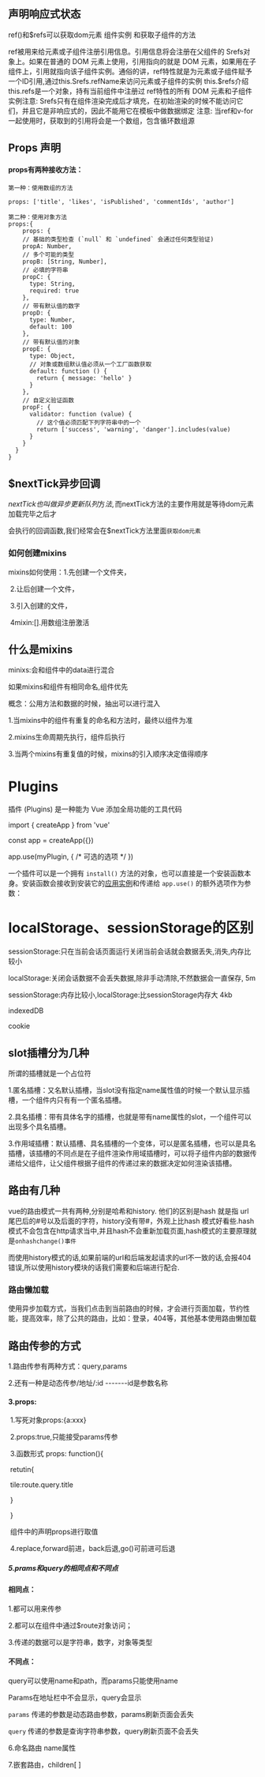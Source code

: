 ## 声明响应式状态

ref()和$refs可以获取dom元素 组件实例  和获取子组件的方法   



ref被用来给元素或子组件注册引用信息。引用信息将会注册在父组件的 Srefs对象上。如果在普通的 DOM 元素上使用，引用指向的就是 DOM 元素，如果用在子组件上，引用就指向该子组件实例。通俗的讲，ref特性就是为元素或子组件赋予一个ID引用,通过this.Srefs.refName来访问元素或子组件的实例
this.$refs介绍
this.refs是一个对象，持有当前组件中注册过 ref特性的所有 DOM 元素和子组件实例注意: Srefs只有在组件渲染完成后才填充，在初始渲染的时候不能访问它们，并且它是非响应式的，因此不能用它在模板中做数据绑定
注意: 当ref和v-for一起使用时，获取到的引用将会是一个数组，包含循环数组源

## Props 声明

#### props有两种接收方法：

```
第一种：使用数组的方法

props: ['title', 'likes', 'isPublished', 'commentIds', 'author']
```

```
第二种：使用对象方法
props:{
	props: {
    // 基础的类型检查 (`null` 和 `undefined` 会通过任何类型验证)
    propA: Number,
    // 多个可能的类型
    propB: [String, Number],
    // 必填的字符串
    propC: {
      type: String,
      required: true
    },
    // 带有默认值的数字
    propD: { 
      type: Number,
      default: 100
    },
    // 带有默认值的对象
    propE: {
      type: Object,
      // 对象或数组默认值必须从一个工厂函数获取
      default: function () {
        return { message: 'hello' }
      }
    },
    // 自定义验证函数
    propF: {
      validator: function (value) {
        // 这个值必须匹配下列字符串中的一个
        return ['success', 'warning', 'danger'].includes(value)
      }
    }
  }
}
```

## $nextTick异步回调

 $nextTick也叫做异步更新队列⽅法,⽽$nextTick⽅法的主要作⽤就是等待dom元素加载完毕之后才

会执⾏的回调函数,我们经常会在$nextTick⽅法⾥⾯`获取dom元素`



### 如何创建mixins

mixins如何使用：1.先创建一个文件夹，

​								2.让后创建一个文件，

​								3.引入创建的文件，

​								4mixin:[].用数组注册激活



## 什么是mixins

minixs:会和组件中的data进行混合

如果mixins和组件有相同命名,组件优先

概念：公用方法和数据的时候，抽出可以进行混入

1.当mixins中的组件有重复的命名和方法时，最终以组件为准

2.mixins生命周期先执行，组件后执行

3.当两个mixins有重复值的时候，mixins的引入顺序决定值得顺序





#  Plugins 

  插件 (Plugins) 是一种能为 Vue 添加全局功能的工具代码 

import { createApp } from 'vue'

const app = createApp({})

app.use(myPlugin, {
  /* 可选的选项 */
}) 

 一个插件可以是一个拥有 `install()` 方法的对象，也可以直接是一个安装函数本身。安装函数会接收到安装它的[应用实例](https://cn.vuejs.org/api/application.html)和传递给 `app.use()` 的额外选项作为参数：

 



# localStorage、sessionStorage的区别

sessionStorage:只在当前会话页面运行关闭当前会话就会数据丢失,消失,内存比较小

localStorage:关闭会话数据不会丢失数据,除非手动清除,不然数据会一直保存, 5m

sessionStorage:内存比较小,localStorage:比sessionStorage内存大 4kb

indexedDB

cookie



## slot插槽分为几种

所谓的插槽就是一个占位符

1.匿名插槽：又名默认插槽，当slot没有指定name属性值的时候一个默认显示插槽，一个组件内只有有一个匿名插槽。

2.具名插槽：带有具体名字的插槽，也就是带有name属性的slot，一个组件可以出现多个具名插槽。

3.作用域插槽：默认插槽、具名插槽的一个变体，可以是匿名插槽，也可以是具名插槽，该插槽的不同点是在子组件渲染作用域插槽时，可以将子组件内部的数据传递给父组件，让父组件根据子组件的传递过来的数据决定如何渲染该插槽。



## 路由有几种

vue的路由模式一共有两种,分别是哈希和history. 他们的区别是hash 就是指 url 尾巴后的#号以及后面的字符，history没有带#，外观上比hash 模式好看些.hash模式不会包含在http请求当中,并且hash不会重新加载页面,hash模式的主要原理就是`onhashchange()事件`

而使用history模式的话,如果前端的url和后端发起请求的url不一致的话,会报404错误,所以使用history模块的话我们需要和后端进行配合.

### 路由懒加载

使用异步加载方式，当我们点击到当前路由的时候，才会进行页面加载，节约性能，提高效率，除了公共的路由，比如：登录，404等，其他基本使用路由懒加载



## 路由传参的方式

1.路由传参有两种方式：query,params

2.还有一种是动态传参/地址/:id   -------id是参数名称

#### 3.props:

​	1.写死对象props:{a:xxx}

​	2.props:true,只能接受params传参

​	3.函数形式 props: function(){

​		retutin{

​			tile:route.query.title

​			}

​	}

​		组件中的声明props进行取值

​	4.replace,forward前进，back后退,go()可前进可后退

##### 5.prams和query的相同点和不同点

#### 相同点：

1.都可以用来传参

2.都可以在组件中通过$route对象访问；

3.传递的数据可以是字符串，数字，对象等类型

#### 不同点：

 query可以使用name和path，而params只能使用name

Params在地址栏中不会显示，query会显示

`params` 传递的参数是动态路由参数，params刷新页面会丢失

`query` 传递的参数是查询字符串参数，query刷新页面不会丢失

6.命名路由 	name属性

7.嵌套路由，children[ ]
